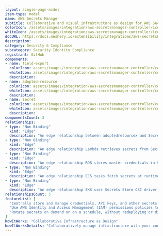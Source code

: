 ```yaml
---
layout: single-page-model
item-type: model
name: AWS Secrets Manager
subtitle: Collaborative and visual infrastructure as design for AWS Secrets Manager
colorIcon: /assets/images/integration/aws-secretsmanager-controller/icons/color/aws-secretsmanager-controller-color.svg
whiteIcon: /assets/images/integration/aws-secretsmanager-controller/icons/white/aws-secretsmanager-controller-white.svg
docURL: https://docs.meshery.io/extensibility/integrations/aws-secretsmanager-controller
description: 
category: Security & Compliance
subcategory: Security Identity Compliance
registrant: GitHub
components: 
- name: field-export
  colorIcon: assets/images/integration/aws-secretsmanager-controller/components/field-export/icons/color/field-export-color.svg
  whiteIcon: assets/images/integration/aws-secretsmanager-controller/components/field-export/icons/white/field-export-white.svg
  description: 
- name: adopted-resource
  colorIcon: assets/images/integration/aws-secretsmanager-controller/components/adopted-resource/icons/color/adopted-resource-color.svg
  whiteIcon: assets/images/integration/aws-secretsmanager-controller/components/adopted-resource/icons/white/adopted-resource-white.svg
  description: 
- name: secret
  colorIcon: assets/images/integration/aws-secretsmanager-controller/components/secret/icons/color/secret-color.svg
  whiteIcon: assets/images/integration/aws-secretsmanager-controller/components/secret/icons/white/secret-white.svg
  description: 
componentsCount: 3
relationships: 
- type: "Non Binding"
  kind: "Edge"
  description: "An edge relationship between adoptedresourcex and Secret "
- type: "Non Binding"
  kind: "Edge"
  description: "An edge relationship Lambda retrieves secrets from Secrets Manager"
- type: "Non Binding"
  kind: "Edge"
  description: "An edge relationship RDS stores master credentials in Secrets Manager"
- type: "Non Binding"
  kind: "Edge"
  description: "An edge relationship ECS tasks fetch secrets at runtime"
- type: "Non Binding"
  kind: "Edge"
  description: "An edge relationship EKS uses Secrets Store CSI driver to mount secrets"
relationshipsCount: 5
featureList: [
  "Centrally store and manage credentials, API keys, and other secrets.",
  "Use AWS Identity and Access Management (IAM) permissions policies to manage access to your secrets.",
  "Rotate secrets on demand or on a schedule, without redeploying or disrupting active applications."
]
howItWorks: "Collaborative Infrastructure as Design"
howItWorksDetails: "Collaboratively manage infrastructure with your coworkers synchronously sharing the same designs."
---
```

